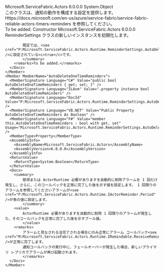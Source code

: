 <Type Name="ReminderSettings" FullName="Microsoft.ServiceFabric.Actors.Runtime.ReminderSettings">
  <TypeSignature Language="C#" Value="public sealed class ReminderSettings" />
  <TypeSignature Language="ILAsm" Value=".class public auto ansi sealed beforefieldinit ReminderSettings extends System.Object" />
  <TypeSignature Language="DocId" Value="T:Microsoft.ServiceFabric.Actors.Runtime.ReminderSettings" />
  <TypeSignature Language="VB.NET" Value="Public NotInheritable Class ReminderSettings" />
  <TypeSignature Language="F#" Value="type ReminderSettings = class" />
  <AssemblyInfo>
    <AssemblyName>Microsoft.ServiceFabric.Actors</AssemblyName>
    <AssemblyVersion>6.0.0.0</AssemblyVersion>
  </AssemblyInfo>
  <Base>
    <BaseTypeName>System.Object</BaseTypeName>
  </Base>
  <Interfaces />
  <Docs>
    <summary>
            このクラスは、通知の動作を構成する設定を提供します。 Https://docs.microsoft.com/en-us/azure/service-fabric/service-fabric-reliable-actors-timers-reminders を参照してください。
            </summary>
    <remarks>To be added.</remarks>
  </Docs>
  <Members>
    <Member MemberName=".ctor">
      <MemberSignature Language="C#" Value="public ReminderSettings ();" />
      <MemberSignature Language="ILAsm" Value=".method public hidebysig specialname rtspecialname instance void .ctor() cil managed" />
      <MemberSignature Language="DocId" Value="M:Microsoft.ServiceFabric.Actors.Runtime.ReminderSettings.#ctor" />
      <MemberSignature Language="VB.NET" Value="Public Sub New ()" />
      <MemberType>Constructor</MemberType>
      <AssemblyInfo>
        <AssemblyName>Microsoft.ServiceFabric.Actors</AssemblyName>
        <AssemblyVersion>6.0.0.0</AssemblyVersion>
      </AssemblyInfo>
      <Parameters />
      <Docs>
        <summary>
            ReminderSettings クラスの新しいインスタンスを初期化します。
            
            既定では、<see cref="P:Microsoft.ServiceFabric.Actors.Runtime.ReminderSettings.AutoDeleteOneTimeReminders" />に設定されている<c>true</c>です。
            </summary>
        <remarks>To be added.</remarks>
      </Docs>
    </Member>
    <Member MemberName="AutoDeleteOneTimeReminders">
      <MemberSignature Language="C#" Value="public bool AutoDeleteOneTimeReminders { get; set; }" />
      <MemberSignature Language="ILAsm" Value=".property instance bool AutoDeleteOneTimeReminders" />
      <MemberSignature Language="DocId" Value="P:Microsoft.ServiceFabric.Actors.Runtime.ReminderSettings.AutoDeleteOneTimeReminders" />
      <MemberSignature Language="VB.NET" Value="Public Property AutoDeleteOneTimeReminders As Boolean" />
      <MemberSignature Language="F#" Value="member this.AutoDeleteOneTimeReminders : bool with get, set" Usage="Microsoft.ServiceFabric.Actors.Runtime.ReminderSettings.AutoDeleteOneTimeReminders" />
      <MemberType>Property</MemberType>
      <AssemblyInfo>
        <AssemblyName>Microsoft.ServiceFabric.Actors</AssemblyName>
        <AssemblyVersion>6.0.0.0</AssemblyVersion>
      </AssemblyInfo>
      <ReturnValue>
        <ReturnType>System.Boolean</ReturnType>
      </ReturnValue>
      <Docs>
        <summary>
            取得または ActorRuntime 必要がありますを自動的に削除アラームを 1 回だけ発生し、さらに、このコールバックを正常に完了した後を示す値を設定します。 1 回限りのアラームを参照してくださいアラームが<see cref="P:Microsoft.ServiceFabric.Actors.Runtime.IActorReminder.Period" />が負の値に設定します。
            </summary>
        <value>
            ActorRuntime 必要がありますを自動的に削除 1 回限りのアラームが発生した、そのコールバックを正常に完了した後を示すブール値。
            </value>
        <remarks>
            アラームと見なされる注完了される場合にのみ正常にアラーム コールバック<see cref="M:Microsoft.ServiceFabric.Actors.Runtime.IRemindable.ReceiveReminderAsync(System.String,System.Byte[],System.TimeSpan,System.TimeSpan)" />が正常に完了します。
            通知コールバックの実行中に、フェールオーバーが発生した場合、新しいプライマリ レプリカでアラームが再び起動されます。
            </remarks>
      </Docs>
    </Member>
  </Members>
</Type>